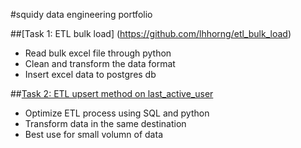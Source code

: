 #squidy
data engineering portfolio


##[Task 1: ETL bulk load] (https://github.com/lhhorng/etl_bulk_load)
- Read bulk excel file through python
- Clean and transform the data format
- Insert excel data to postgres db


##[Task 2: ETL upsert method on last_active_user](https://github.com/lhhorng/ETL_upsert_method)
- Optimize ETL process using SQL and python
- Transform data in the same destination
- Best use for small volumn of data


